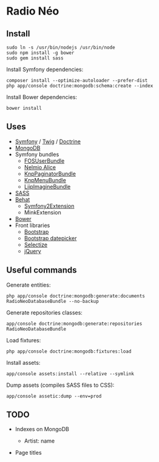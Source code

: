 Radio Néo
=========

## Install

    sudo ln -s /usr/bin/nodejs /usr/bin/node
    sudo npm install -g bower
    sudo gem install sass

Install Symfony dependencies:

    composer install --optimize-autoloader --prefer-dist
    php app/console doctrine:mongodb:schema:create --index

Install Bower dependencies:

    bower install

## Uses

* [Symfony](http://symfony.com/) / [Twig](http://twig.sensiolabs.org/) / [Doctrine](http://www.doctrine-project.org/projects/orm.html)
* [MongoDB](https://www.mongodb.org/)
* Symfony bundles
    * [FOSUserBundle](https://github.com/FriendsOfSymfony/FOSUserBundle)
    * [Nelmio Alice](https://github.com/nelmio/alice)
    * [KnpPaginatorBundle](https://github.com/KnpLabs/KnpPaginatorBundle)
    * [KnpMenuBundle](https://github.com/KnpLabs/KnpMenuBundle)
    * [LiipImagineBundle](https://github.com/liip/LiipImagineBundle)
* [SASS](http://sass-lang.com/)
* [Behat](http://www.behat.org/)
    * [Symfony2Extension](https://github.com/Behat/Symfony2Extension/blob/master/doc/index.rst)
    * MinkExtension
* [Bower](http://bower.io/)
* Front libraries
    * [Bootstrap](http://getbootstrap.com/)
    * [Bootstrap datepicker](https://github.com/eternicode/bootstrap-datepicker)
    * [Selectize](http://brianreavis.github.io/selectize.js/)
    * [jQuery](http://jquery.com/)


## Useful commands

Generate entities:

    php app/console doctrine:mongodb:generate:documents RadioNeoDatabaseBundle --no-backup

Generate repositories classes:

    app/console doctrine:mongodb:generate:repositories RadioNeoDatabaseBundle

Load fixtures:

    php app/console doctrine:mongodb:fixtures:load

Install assets:

    app/console assets:install --relative --symlink

Dump assets (compiles SASS files to CSS):

    app/console assetic:dump --env=prod

## TODO

* Indexes on MongoDB
    * Artist: name

* Page titles
